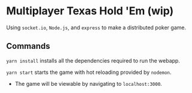 # Multiplayer Texas Hold 'Em (wip)
Using `socket.io`, `Node.js`, and `express` to make a distributed poker game.

## Commands
`yarn install` installs all the dependencies required to run the webapp.

`yarn start` starts the game with hot reloading provided by `nodemon`.
  - The game will be viewable by navigating to `localhost:3000`.
